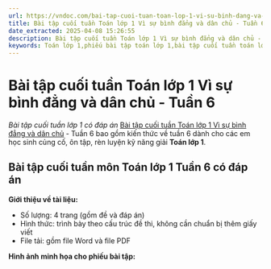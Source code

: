 ```yaml
---
url: https://vndoc.com/bai-tap-cuoi-tuan-toan-lop-1-vi-su-binh-dang-va-dan-chu-tuan-6-329818
title: Bài tập cuối tuần Toán lớp 1 Vì sự bình đẳng và dân chủ - Tuần 6 - Bài tập cuối tuần lớp 1 có đáp án - VnDoc.com
date_extracted: 2025-04-08 15:26:55
description: Bài tập cuối tuần Toán lớp 1 Vì sự bình đẳng và dân chủ - Tuần 6 bao gồm lời giải chi tiết cho từng bài tập giúp các em học sinh ôn tập, nâng cao kỹ năng giải Toán lớp 1 của mình.
keywords: Toán lớp 1,phiếu bài tập toán lớp 1,bài tập cuối tuần toán lớp 1 vì sự bình đẳng và dân chủ,phiếu bài tập toán,bài tập cuối tuần,phiếu bài tập cuối tuần lớp 1,bài tập cuối tuần lớp 1,phiếu bài tập cuối tuần lớp 1 có lời giải,Phiếu bài tập cuối tuần lớp 1 vì sự bình đẳng,bài tập cuối tuần toán lớp 1 sách vì sự bình đẳng và dân chủ,Phiếu bài tập cuối tuần lớp 1 vì sự bình đẳng tuần 6
---
```


# Bài tập cuối tuần Toán lớp 1 Vì sự bình đẳng và dân chủ - Tuần 6
 _Bài tập cuối tuần lớp 1 có đáp án_
[Bài tập cuối tuần Toán lớp 1 Vì sự bình đẳng và dân chủ](<https://vndoc.com/bai-tap-cuoi-tuan-toan-lop-1-vi-su-binh-dang-va-dan-chu-tuan-5-329235>) \- Tuần 6 bao gồm kiến thức về tuần 6 dành cho các em học sinh củng cố, ôn tập, rèn luyện kỹ năng giải **Toán lớp 1**.
## Bài tập cuối tuần môn Toán lớp 1 Tuần 6 có đáp án
**Giới thiệu về tài liệu:**
  * Số lượng: 4 trang \(gồm đề và đáp án\)
  * Hình thức: trình bày theo cấu trúc đề thi, không cần chuẩn bị thêm giấy viết
  * File tải: gồm file Word và file PDF

**Hình ảnh minh họa cho phiếu bài tập:**
